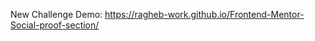 New Challenge  Demo:
                      https://ragheb-work.github.io/Frontend-Mentor-Social-proof-section/
